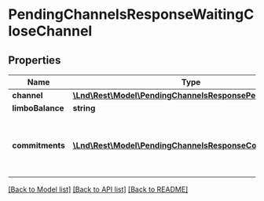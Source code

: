 # PendingChannelsResponseWaitingCloseChannel

## Properties
Name | Type | Description | Notes
------------ | ------------- | ------------- | -------------
**channel** | [**\Lnd\Rest\Model\PendingChannelsResponsePendingChannel**](PendingChannelsResponsePendingChannel.md) |  | [optional] 
**limboBalance** | **string** |  | [optional] 
**commitments** | [**\Lnd\Rest\Model\PendingChannelsResponseCommitments**](PendingChannelsResponseCommitments.md) | A list of valid commitment transactions. Any of these can confirm at this point. | [optional] 

[[Back to Model list]](../README.md#documentation-for-models) [[Back to API list]](../README.md#documentation-for-api-endpoints) [[Back to README]](../README.md)


